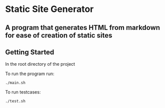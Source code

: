 # Static Site Generator

## A program that generates HTML from markdown for ease of creation of static sites

## Getting Started


In the root directory of the project

To run the program run:
```
./main.sh
```

To run testcases:

```
./test.sh
```

